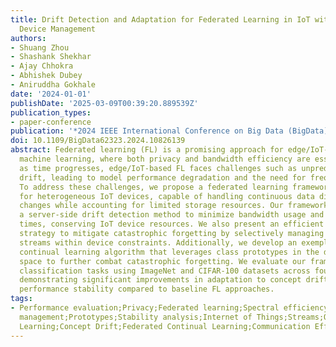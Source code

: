 ```yaml
---
title: Drift Detection and Adaptation for Federated Learning in IoT with Adaptive
  Device Management
authors:
- Shuang Zhou
- Shashank Shekhar
- Ajay Chhokra
- Abhishek Dubey
- Aniruddha Gokhale
date: '2024-01-01'
publishDate: '2025-03-09T00:39:20.889539Z'
publication_types:
- paper-conference
publication: '*2024 IEEE International Conference on Big Data (BigData)*'
doi: 10.1109/BigData62323.2024.10826139
abstract: Federated learning (FL) is a promising approach for edge/IoT-based distributed
  machine learning, where both privacy and bandwidth efficiency are essential. However,
  as time progresses, edge/IoT-based FL faces challenges such as unpredictable concept
  drift, leading to model performance degradation and the need for frequent retraining.
  To address these challenges, we propose a federated learning framework designed
  for heterogeneous IoT devices, capable of handling continuous data distribution
  changes while accounting for limited storage resources. Our framework introduces
  a server-side drift detection method to minimize bandwidth usage and optimize retraining
  times, conserving IoT device resources. We also present an efficient storage management
  strategy to mitigate catastrophic forgetting by selectively managing incoming data
  streams within device constraints. Additionally, we develop an exemplar-based online
  continual learning algorithm that leverages class prototypes in the deep feature
  space to further combat catastrophic forgetting. We evaluate our framework on image
  classification tasks using ImageNet and CIFAR-100 datasets across four model architectures,
  demonstrating significant improvements in adaptation to concept drift and long-term
  performance stability compared to baseline FL approaches.
tags:
- Performance evaluation;Privacy;Federated learning;Spectral efficiency;Concept drift;Storage
  management;Prototypes;Stability analysis;Internet of Things;Streams;Online Federated
  Learning;Concept Drift;Federated Continual Learning;Communication Efficient
---
```

